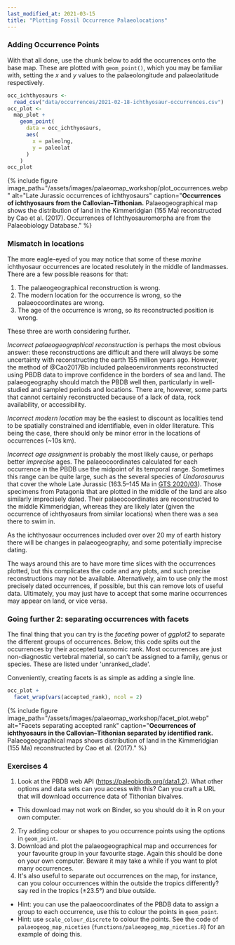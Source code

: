 ```yaml
---
last_modified_at: 2021-03-15
title: "Plotting Fossil Occurrence Palaeolocations"
---
```


### Adding Occurrence Points

With that all done, use the chunk below to add the occurrences onto the base map. These are plotted with `geom_point()`, which you may be familiar with, setting the _x_ and _y_ values to the palaeolongitude and palaeolatitude respectively.

```r
occ_ichthyosaurs <-
  read_csv("data/occurrences/2021-02-18-ichthyosaur-occurrences.csv")
occ_plot <-
  map_plot +
    geom_point(
      data = occ_ichthyosaurs,
      aes(
        x = paleolng,
        y = paleolat
      )
    )
occ_plot
```

{% include figure
    image_path="/assets/images/palaeomap_workshop/plot_occurrences.webp"
    alt="Late Jurassic occurrences of ichthyosaurs"
    caption="**Occurrences of ichthyosaurs from the Callovian–Tithonian.** Palaeogeographical map shows the distribution of land in the Kimmeridgian (155 Ma) reconstructed by Cao et al. (2017). Occurrences of Ichthyosauromorpha are from the Palaeobiology Database."
%}

### Mismatch in locations

The more eagle-eyed of you may notice that some of these _marine_ ichthyosaur occurrences are located resolutely in the middle of landmasses. There are a few possible reasons for that:

1. The palaeogeographical reconstruction is wrong.
2. The modern location for the occurrence is wrong, so the palaeocoordinates are wrong.
3. The age of the occurrence is wrong, so its reconstructed position is wrong.

These three are worth considering further. 

_Incorrect palaeogeographical reconstruction_ is perhaps the most obvious answer: these reconstructions are difficult and there will always be some uncertainty with reconstructing the earth 155 million years ago. However, the method of @Cao2017Bb included palaeoenvironments reconstructed using PBDB data to improve confidence in the borders of sea and land. The palaeogeography should match the PBDB well then, particularly in well-studied and sampled periods and locations. There are, however, some parts that cannot certainly reconstructed because of a lack of data, rock availability, or accessibility.

_Incorrect modern location_ may be the easiest to discount as localities tend to be spatially constrained and identifiable, even in older literature. This being the case, there should only be minor error in the locations of occurrences (~10s km).

_Incorrect age assignment_ is probably the most likely cause, or perhaps better _imprecise_ ages. The palaeocoordinates calculated for each occurrence in the PBDB use the midpoint of its temporal range. Sometimes this range can be quite large, such as the several species of _Undorosaurus_ that cover the whole Late Jurassic (163.5–145 Ma in [GTS 2020/03](https://stratigraphy.org/ICSchart/ChronostratChart2020-03.pdf)). Those specimens from Patagonia that are plotted in the middle of the land are also similarly imprecisely dated. Their palaeocoordinates are reconstructed to the middle Kimmeridgian, whereas they are likely later (given the occurrence of ichthyosaurs from similar locations) when there was a sea there to swim in.

As the ichthyosaur occurrences included over over 20 my of earth history there will be changes in palaeogeography, and some potentially imprecise dating.

The ways around this are to have more time slices with the occurrences plotted, but this complicates the code and any plots, and such precise reconstructions may not be available. Alternatively, aim to use only the most precisely dated occurrences, if possible, but this can remove lots of useful data. Ultimately, you may just have to accept that some marine occurrences may appear on land, or vice versa.

### Going further 2: separating occurrences with facets

The final thing that you can try is the _faceting_ power of _ggplot2_ to separate the different groups of occurrences. Below, this code splits out the occurrences by their accepted taxonomic rank. Most occurrences are just non-diagnostic vertebral material, so can't be assigned to a family, genus or species. These are listed under 'unranked_clade'.

Conveniently, creating facets is as simple as adding a single line.

```r
occ_plot +
  facet_wrap(vars(accepted_rank), ncol = 2)
```

{% include figure
    image_path="/assets/images/palaeomap_workshop/facet_plot.webp"
    alt="Facets separating accepted rank"
    caption="**Occurrences of ichthyosaurs in the Callovian–Tithonian separated by identified rank.** Palaeogeographical maps shows distribution of land in the Kimmeridgian (155 Ma) reconstructed by Cao et al. (2017)."
%}

### Exercises 4

1. Look at the PBDB web API (<https://paleobiodb.org/data1.2>). What other options and data sets can you access with this? Can you craft a URL that will download occurrence data of Tithonian bivalves.
  - This download may not work on Binder, so you should do it in R on your own computer.
2. Try adding colour or shapes to you occurrence points using the options in `geom_point`.
3. Download and plot the palaeogeographical map and occurrences for your favourite group in your favourite stage. Again this should be done on your own computer. Beware it may take a while if you want to plot many occurrences.
4. It's also useful to separate out occurrences on the map, for instance, can you colour occurrences within the outside the tropics differently? say red in the tropics (±23.5°) and blue outside.
  - Hint: you can use the palaeocoordinates of the PBDB data to assign a group to each occurrence, use this to colour the points in `geom_point`.
  - Hint: use `scale_colour_discrete` to colour the points. See the code of `palaeogeog_map_niceties` (`functions/palaeogeog_map_niceties.R`) for an example of doing this.
